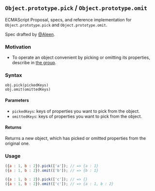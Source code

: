 ## `Object.prototype.pick` / `Object.prototype.omit`

ECMAScript Proposal, specs, and reference implementation for `Object.prototype.pick` and `Object.prototype.omit`.

Spec drafted by [@Aleen](https://github.com/aleen42).

### Motivation

- To operate an object convenient by picking or omitting its properties, describe in [the group](https://es.discourse.group/t/object-prototype-pick-object-prototype-omit/515).

### Syntax

```
obj.pick(pickedKeys)
obj.omit(omittedKeys) 
```

#### Parameters

- `pickedKeys`: keys of properties you want to pick from the object.
- `omittedKeys`: keys of properties you want to pick from the object.

#### Returns

Returns a new object, which has picked or omitted properties from the original one.

### Usage

```js
({a : 1, b : 2}).pick(['a']); // => {a : 1}
({a : 1, b : 2}).omit(['b']); // => {b : 1}

({a : 1, b : 2}).pick(['c']); // => {}
({a : 1, b : 2}).omit(['c']); // => {a : 1, b : 2}
```
